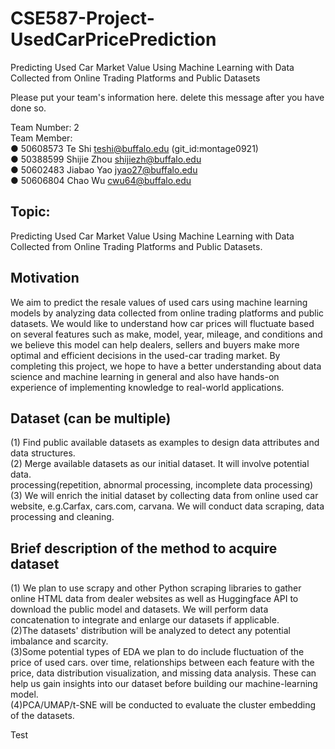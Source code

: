 # CSE587-Project-UsedCarPricePrediction
Predicting Used Car Market Value Using Machine Learning with Data Collected from Online Trading Platforms and Public Datasets

Please put your team's information here. delete this message after you have done so.

Team Number: 2   
Team Member:  
● 50608573 Te Shi teshi@buffalo.edu (git_id:montage0921)    
● 50388599 Shijie Zhou shijiezh@buffalo.edu   
● 50602483 Jiabao Yao jyao27@buffalo.edu   
● 50606804 Chao Wu cwu64@buffalo.edu

## Topic:
Predicting Used Car Market Value Using Machine Learning with Data Collected from Online Trading Platforms and Public Datasets.

## Motivation
We aim to predict the resale values of used cars using machine learning models by analyzing data collected from online trading platforms and public datasets. We would like to understand how car prices will fluctuate based on several features such as make, model, year, mileage, and conditions and we believe this model can help dealers, sellers and buyers make more optimal and efficient decisions in the used-car trading market. By completing this project, we hope to have a better understanding about data science and machine learning in general and also have hands-on experience of implementing knowledge to real-world applications.
  
## Dataset (can be multiple)
(1) Find public available datasets as examples to design data attributes and data structures.   
(2) Merge available datasets as our initial dataset. It will involve potential data.   
processing(repetition, abnormal processing, incomplete data processing)
(3) We will enrich the initial dataset by collecting data from online used car website, e.g.Carfax, cars.com, carvana. We will conduct data scraping, data processing and cleaning.

## Brief description of the method to acquire dataset 
(1) We plan to use scrapy and other Python scraping libraries to gather online HTML data from dealer websites as well as Huggingface API to download the public model and datasets. We will perform data concatenation to integrate and enlarge our datasets if applicable.   
(2)The datasets' distribution will be analyzed to detect any potential imbalance and scarcity.  
(3)Some potential types of EDA we plan to do include fluctuation of the price of used cars.
over time, relationships between each feature with the price, data distribution visualization, and missing data analysis. These can help us gain insights into our dataset before building our machine-learning model.   
(4)PCA/UMAP/t-SNE will be conducted to evaluate the cluster embedding of the datasets.

Test
